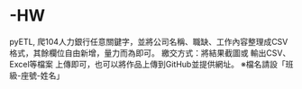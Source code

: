 # -HW
pyETL,
爬104人力銀行任意關鍵字，並將公司名稱、職缺、工作內容整理成CSV格式，其餘欄位自由新增，量力而為即可。
繳交方式：將結果截圖或 輸出CSV、Excel等檔案 上傳即可，也可以將作品上傳到GitHub並提供網址。
※檔名請設「班級-座號-姓名」
